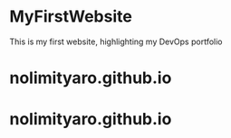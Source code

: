 # MyFirstWebsite
This is my first website, highlighting my DevOps portfolio
# nolimityaro.github.io
# nolimityaro.github.io

